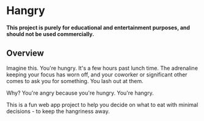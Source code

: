 # Hangry

**This project is purely for educational and entertainment purposes, and should not be used commercially.**

## Overview

Imagine this. You're hungry. It's a few hours past lunch time. The adrenaline keeping your focus has worn off, and your coworker or significant other comes to ask you for something. You lash out at them.

Why? You're angry because you're hungry. You're hangry.

This is a fun web app project to help you decide on what to eat with minimal decisions - to keep the hangriness away.
